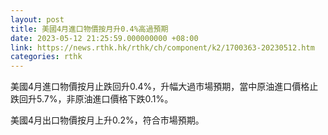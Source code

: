 ```yaml
---
layout: post
title: 美國4月進口物價按月升0.4%高過預期
date: 2023-05-12 21:25:59.000000000 +08:00
link: https://news.rthk.hk/rthk/ch/component/k2/1700363-20230512.htm
categories: rthk
---
```


美國4月進口物價按月止跌回升0.4%，升幅大過市場預期，當中原油進口價格止跌回升5.7%，非原油進口價格下跌0.1%。

美國4月出口物價按月上升0.2%，符合市場預期。
